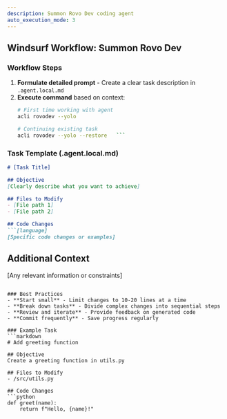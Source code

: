 ```yaml
---
description: Summon Rovo Dev coding agent
auto_execution_mode: 3
---
```


## Windsurf Workflow: Summon Rovo Dev

### Workflow Steps
1. **Formulate detailed prompt** - Create a clear task description in `.agent.local.md`
2. **Execute command** based on context:
   ```bash
   # First time working with agent
   acli rovodev --yolo
   
   # Continuing existing task
   acli rovodev --yolo --restore   ```

### Task Template (.agent.local.md)
```markdown
# [Task Title]

## Objective
[Clearly describe what you want to achieve]

## Files to Modify
- [File path 1]
- [File path 2]

## Code Changes
```[language]
[Specific code changes or examples]
```

## Additional Context
[Any relevant information or constraints]
```

### Best Practices
- **Start small** - Limit changes to 10-20 lines at a time
- **Break down tasks** - Divide complex changes into sequential steps
- **Review and iterate** - Provide feedback on generated code
- **Commit frequently** - Save progress regularly

### Example Task
```markdown
# Add greeting function

## Objective
Create a greeting function in utils.py

## Files to Modify
- /src/utils.py

## Code Changes
```python
def greet(name):
    return f"Hello, {name}!"
```